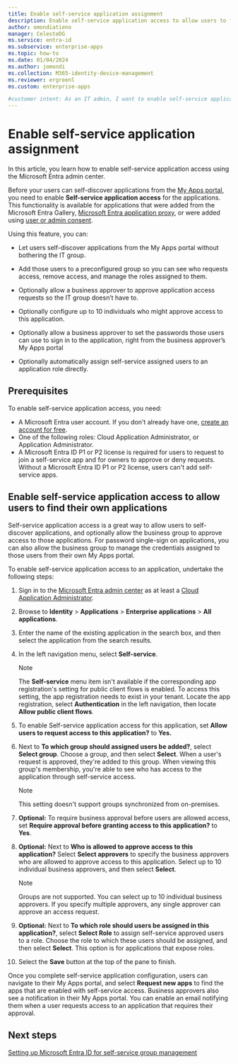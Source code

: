 ```yaml
---
title: Enable self-service application assignment
description: Enable self-service application access to allow users to find their own applications from their My Apps portal
author: omondiatieno
manager: CelesteDG
ms.service: entra-id
ms.subservice: enterprise-apps
ms.topic: how-to
ms.date: 01/04/2024
ms.author: jomondi
ms.collection: M365-identity-device-management
ms.reviewer: ergreenl
ms.custom: enterprise-apps

#customer intent: As an IT admin, I want to enable self-service application access for my users, so that they can discover and request access to applications without IT intervention. Additionally, I want to have the option to allow business approvers to approve access requests and manage user roles and passwords.
---
```


# Enable self-service application assignment

In this article, you learn how to enable self-service application access using the Microsoft Entra admin center.

Before your users can self-discover applications from the [My Apps portal](./myapps-overview.md), you need to enable **Self-service application access** for the applications. This functionality is available for applications that were added from the Microsoft Entra Gallery, [Microsoft Entra application proxy](/entra/identity/app-proxy), or were added using [user or admin consent](~/identity-platform/application-consent-experience.md).

Using this feature, you can:

- Let users self-discover applications from the My Apps portal without bothering the IT group.

- Add those users to a preconfigured group so you can see who requests access, remove access, and manage the roles assigned to them.

- Optionally allow a business approver to approve application access requests so the IT group doesn’t have to.

- Optionally configure up to 10 individuals who might approve access to this application.

- Optionally allow a business approver to set the passwords those users can use to sign in to the application, right from the business approver’s My Apps portal

- Optionally automatically assign self-service assigned users to an application role directly.

## Prerequisites

To enable self-service application access, you need:

- A Microsoft Entra user account. If you don't already have one, [create an account for free](https://azure.microsoft.com/free/?WT.mc_id=A261C142F).
- One of the following roles: Cloud Application Administrator, or Application Administrator.
- A Microsoft Entra ID P1 or P2 license is required for users to request to join a self-service app and for owners to approve or deny requests. Without a Microsoft Entra ID P1 or P2 license, users can't add self-service apps.

## Enable self-service application access to allow users to find their own applications


Self-service application access is a great way to allow users to self-discover applications, and optionally allow the business group to approve access to those applications. For password single-sign on applications, you can also allow the business group to manage the credentials assigned to those users from their own My Apps portal.

To enable self-service application access to an application, undertake the following steps:

1. Sign in to the [Microsoft Entra admin center](https://entra.microsoft.com) as at least a [Cloud Application Administrator](~/identity/role-based-access-control/permissions-reference.md#cloud-application-administrator).
1. Browse to **Identity** > **Applications** > **Enterprise applications** > **All applications**.
1. Enter the name of the existing application in the search box, and then select the application from the search results.
1. In the left navigation menu, select **Self-service**.
    > [!NOTE]
    > The **Self-service** menu item isn't available if the corresponding app registration's setting for public client flows is enabled. To access this setting, the app registration needs to exist in your tenant. Locate the app registration, select **Authentication** in the left navigation, then locate **Allow public client flows**.
1. To enable Self-service application access for this application, set **Allow users to request access to this application?** to **Yes.**
1. Next to **To which group should assigned users be added?**, select **Select group**. Choose a group, and then select **Select**. When a user's request is approved, they're added to this group. When viewing this group's membership, you're able to see who has access to the application through self-service access.
  
    > [!NOTE]
    > This setting doesn't support groups synchronized from on-premises.

1. **Optional:** To require business approval before users are allowed access, set **Require approval before granting access to this application?** to **Yes**.
1. **Optional:** Next to **Who is allowed to approve access to this application?** Select **Select approvers** to specify the business approvers who are allowed to approve access to this application. Select up to 10 individual business approvers, and then select **Select**.

    >[!NOTE]
    >Groups are not supported. You can select up to 10 individual business approvers. If you specify multiple approvers, any single approver can approve an access request.

1. **Optional:** Next to **To which role should users be assigned in this application?**, select **Select Role** to assign self-service approved users to a role. Choose the role to which these users should be assigned, and then select **Select**. This option is for applications that expose roles.

1. Select the **Save** button at the top of the pane to finish.

Once you complete self-service application configuration, users can navigate to their My Apps portal, and select **Request new apps** to find the apps that are enabled with self-service access. Business approvers also see a notification in their My Apps portal. You can enable an email notifying them when a user requests access to an application that requires their approval.

## Next steps

[Setting up Microsoft Entra ID for self-service group management](~/identity/users/groups-self-service-management.md)
